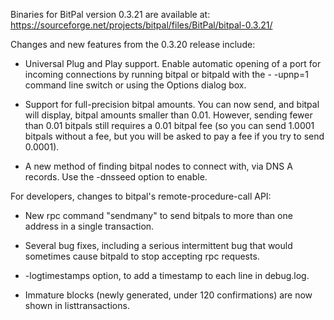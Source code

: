 Binaries for BitPal version 0.3.21 are available at:
  https://sourceforge.net/projects/bitpal/files/BitPal/bitpal-0.3.21/

Changes and new features from the 0.3.20 release include:

* Universal Plug and Play support.  Enable automatic opening of a port for incoming connections by running bitpal or bitpald with the - -upnp=1 command line switch or using the Options dialog box.

* Support for full-precision bitpal amounts.  You can now send, and bitpal will display, bitpal amounts smaller than 0.01.  However, sending fewer than 0.01 bitpals still requires a 0.01 bitpal fee (so you can send 1.0001 bitpals without a fee, but you will be asked to pay a fee if you try to send 0.0001).

* A new method of finding bitpal nodes to connect with, via DNS A records. Use the -dnsseed option to enable.

For developers, changes to bitpal's remote-procedure-call API:

* New rpc command "sendmany" to send bitpals to more than one address in a single transaction.

* Several bug fixes, including a serious intermittent bug that would sometimes cause bitpald to stop accepting rpc requests. 

* -logtimestamps option, to add a timestamp to each line in debug.log.

* Immature blocks (newly generated, under 120 confirmations) are now shown in listtransactions.
